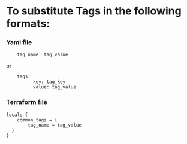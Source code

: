 # To substitute Tags in the following formats:

### Yaml file
```
    tag_name: tag_value
```
 or 

```
    tags:
        - key: tag_key
          value: tag_value
```

### Terraform file
```
locals {
    common_tags = {
        tag_name = tag_value
  }
}
```